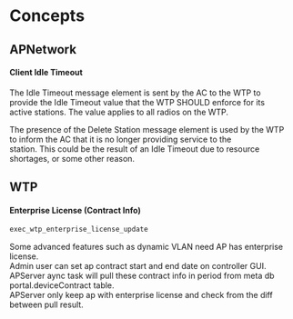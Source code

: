 # Concepts

## APNetwork

#### Client Idle Timeout

The Idle Timeout message element is sent by the AC to the WTP to  
provide the Idle Timeout value that the WTP SHOULD enforce for its  
active stations. The value applies to all radios on the WTP.

The presence of the Delete Station message element is used by the WTP  
to inform the AC that it is no longer providing service to the  
station. This could be the result of an Idle Timeout due to resource shortages, or some other reason.

## WTP

#### Enterprise License (Contract Info)

```c
exec_wtp_enterprise_license_update
```

Some advanced features such as dynamic VLAN need AP has enterprise license.  
Admin user can set ap contract start and end date on controller GUI.  
APServer aync task will pull these contract info in period from meta db portal.deviceContract table.  
APServer only keep ap with enterprise license and check from the diff between pull result.
